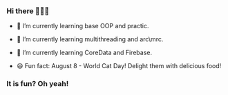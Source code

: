 ### Hi there 👋👋👋

- 🌱 I’m currently learning base OOP and practic.

- 🌱 I’m currently learning multithreading and arc\mrc.

- 🌱 I’m currently learning CoreData and Firebase.

- 😄 Fun fact: August 8 - World Cat Day! Delight them with delicious food!

### It is fun? Oh yeah!
<!--

Here are some ideas to get you started:

- 🔭 I’m currently working on 
- 🌱 I’m currently learning 
- 👯 I’m looking to collaborate on ...
- 🤔 I’m looking for help with ...
- 💬 Ask me about ...
- 📫 How to reach me: ...
- 😄 Pronouns: ...
- ⚡ Fun fact: ...
-->
